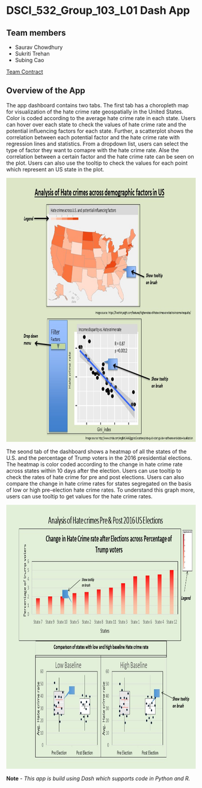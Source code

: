 # DSCI_532_Group_103_L01 Dash App

## Team members 

* Saurav Chowdhury
* Sukriti Trehan
* Subing Cao

[Team Contract](https://github.ubc.ca/MDS-2019-20/DSCI_532_milestone1_saurav99/blob/master/Contract.md)

## Overview of the App

The app dashboard contains two tabs. The first tab has a choropleth map for visualization of the hate crime rate geospatially in the United States. Color is coded according to the average hate crime rate in each state. Users can hover over each state to check the values of hate crime rate and the potential influencing factors for each state. Further, a scatterplot shows the correlation between each potential factor and the hate crime rate with regression lines and statistics. From a dropdown list, users can select the type of factor they want to comapre with the hate crime rate. Alse the correlation between a certain factor and the hate crime rate can be seen on the plot. Users can also use the tooltip to check the values for each point which represent an US state in the plot. 

<img src='imgs/Tab1.jpg' width = 800, height = 700>

The seond tab of the dashboard shows a heatmap of all the states of the U.S. and the percentage of Trump voters in the 2016 presidential elections. The heatmap is color coded according to the change in hate crime rate across states within 10 days after the election. Users can use tooltip to check the rates of hate crime for pre and post elections. Users can also compare the change in hate crime rates for states segregated on the basis of low or high pre-election hate crime rates. To understand this graph more, users can use tooltip to get values for the hate crime rates.  


<img src='imgs/Tab2.jpg' width = 800, height = 700>


**Note** - *This app is build using Dash which supports code in Python and R.*
